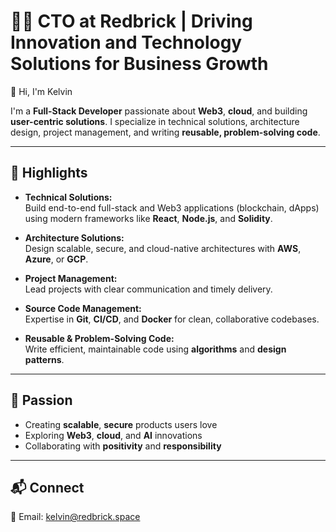 # 👨‍💻 CTO at Redbrick | Driving Innovation and Technology Solutions for Business Growth

👋 Hi, I'm Kelvin

I'm a **Full-Stack Developer** passionate about **Web3**, **cloud**, and building **user-centric solutions**. I specialize in technical solutions, architecture design, project management, and writing **reusable, problem-solving code**.

---

## 🌟 Highlights

- **Technical Solutions:**  
  Build end-to-end full-stack and Web3 applications (blockchain, dApps) using modern frameworks like **React**, **Node.js**, and **Solidity**.

- **Architecture Solutions:**  
  Design scalable, secure, and cloud-native architectures with **AWS**, **Azure**, or **GCP**.

- **Project Management:**  
  Lead projects with clear communication and timely delivery.

- **Source Code Management:**  
  Expertise in **Git**, **CI/CD**, and **Docker** for clean, collaborative codebases.

- **Reusable & Problem-Solving Code:**  
  Write efficient, maintainable code using **algorithms** and **design patterns**.

---

## 🚀 Passion

- Creating **scalable**, **secure** products users love  
- Exploring **Web3**, **cloud**, and **AI** innovations  
- Collaborating with **positivity** and **responsibility**

---

## 📬 Connect

📧 Email: [kelvin@redbrick.space](mailto:kelvin@redbrick.space)